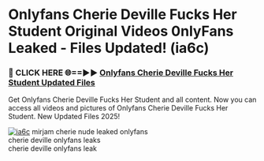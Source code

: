 # Onlyfans Cherie Deville Fucks Her Student Original Videos 0nlyFans Leaked - Files Updated! (ia6c)

<h3>🔴 CLICK HERE 🌐==►► <a href="https://tinyurl.com/3hn5wdd3" rel="nofollow">Onlyfans Cherie Deville Fucks Her Student Updated Files</a></h3>

Get Onlyfans Cherie Deville Fucks Her Student and all content. Now you can access all videos and pictures of Onlyfans Cherie Deville Fucks Her Student. New Updated Files 2025!

[![ia6c](https://i.imgur.com/4HnBqBT.gif)](https://tinyurl.com/3hn5wdd3)
mirjam cherie nude leaked onlyfans<br>
cherie deville onlyfans leaks<br>
cherie deville onlyfans leak
